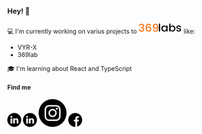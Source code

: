 ### Hey! 👋
:computer: I'm currently working on varius projects to
![369 lab](/images/369lab.png) like:
* VYR-X
* 369lab

:mortar_board: I'm learning about React and TypeScript
 
 #### Find me
 [<img alt="https://www.linkedin.com/in/rafael-vilomar-165536174/" src="https://github.com/RafaelVilomar/RafaelVilomar/blob/master/images/linkedin.png"/>](https://www.linkedin.com/in/rafael-vilomar-165536174/)
 [![Linkedin](/images/linkedin.png)](https://www.linkedin.com/in/rafael-vilomar-165536174/)
 [![Instagram](/images/instagram.png)](https://www.instagram.com/rafavilomar/)
 [![Facebook](/images/facebook.png)](https://www.facebook.com/rafaelenrique.vilomarmontero/)
<!--
**RafaelVilomar/RafaelVilomar** is a ✨ _special_ ✨ repository because its `README.md` (this file) appears on your GitHub profile.

Here are some ideas to get you started:

- 🔭 I’m currently working on ...
- 🌱 I’m currently learning ...
- 👯 I’m looking to collaborate on ...
- 🤔 I’m looking for help with ...
- 💬 Ask me about ...
- 📫 How to reach me: ...
- 😄 Pronouns: ...
- ⚡ Fun fact: ...
-->

